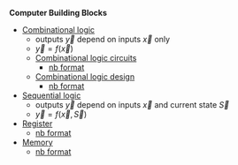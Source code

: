 __Computer Building Blocks__

- [Combinational logic](./com.md)
  - outputs $\vec{y}$ depend on inputs $\vec{x}$ only
  - $\vec{y} = f(\vec{x})$
  - [Combinational logic circuits](./comcirc.md)
    - [nb format](./comcirc.ipynb)
  - [Combinational logic design](./comdes.md)
    - [nb format](./comdes.ipynb)
- [Sequential logic](./seq.ipynb)
  - outputs $\vec{y}$ depend on inputs $\vec{x}$ and current state $\vec{S}$
  - $\vec{y} = f(\vec{x},\vec{S})$
- [Register](./reg.md)
  - [nb format](./reg.ipynb)
- [Memory](./mem.md)
  - [nb format](./mem.ipynb)